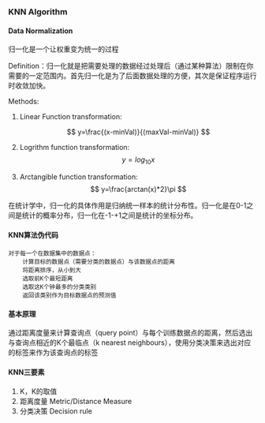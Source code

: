 ### KNN Algorithm

#### Data Normalization

归一化是一个让权重变为统一的过程

Definition：归一化就是把需要处理的数据经过处理后（通过某种算法）限制在你需要的一定范围内。首先归一化是为了后面数据处理的方便，其次是保证程序运行时收敛加快。

Methods:

1. Linear Function transformation: 

   $$
   y=\frac{(x-minVal)}{(maxVal-minVal)}
   $$
   

2. Logrithm function transformation:
   $$
   y=log_{10}x
   $$
   

3. Arctangible function transformation:
   $$
   y=\frac{arctan(x)*2}\pi
   $$
   

在统计学中，归一化的具体作用是归纳统一样本的统计分布性。归一化是在0-1之间是统计的概率分布，归一化在-1-+1之间是统计的坐标分布。

#### KNN算法伪代码

```
对于每一个在数据集中的数据点：
	计算目标的数据点（需要分类的数据点）与该数据点的距离
	将距离排序，从小到大
	选取前K个最短距离
	选取这K个钟最多的分类类别
	返回该类别作为目标数据点的预测值
```

#### 基本原理

通过距离度量来计算查询点（query point）与每个训练数据点的距离，然后选出与查询点相近的K个最临点（k nearest neighbours），使用分类决策来选出对应的标签来作为该查询点的标签

#### KNN三要素

1. K，K的取值
2. 距离度量 Metric/Distance Measure
3. 分类决策 Decision rule
